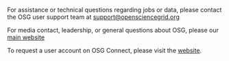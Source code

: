 [title]: - "Contacting the OSG"

For assistance or technical questions regarding jobs or data, please
contact the OSG user support team at [support@opensciencegrid.org](mailto:support@opensciencegrid.org)

For media contact, leadership, or general questions about OSG, please our
[main website](https://opensciencegrid.org/contact)

To request a user account on OSG Connect, please visit the [website](http://osgconnect.net).  
 

